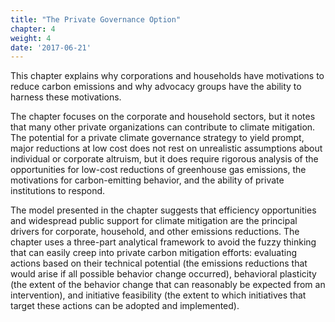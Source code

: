 ```yaml
---
title: "The Private Governance Option"
chapter: 4
weight: 4
date: '2017-06-21'
---
```

This chapter explains why corporations and households have motivations to reduce carbon emissions and why advocacy groups have the ability to harness these motivations.

<!--more-->
The chapter focuses on the corporate and household sectors, but it notes that many other private organizations can contribute to climate mitigation. The potential for a private climate governance strategy to yield prompt, major reductions at low cost does not rest on unrealistic assumptions about individual or corporate altruism, but it does require rigorous analysis of the opportunities for low-cost reductions of greenhouse gas emissions, the motivations for carbon-emitting behavior, and the ability of private institutions to respond.

The model presented in the chapter suggests that efficiency opportunities and widespread public support for climate mitigation are the principal drivers for corporate, household, and other emissions reductions. The chapter uses a three-part analytical framework to avoid the fuzzy thinking that can easily creep into private carbon mitigation efforts: evaluating actions based on their technical potential (the emissions reductions that would arise if all possible behavior change occurred), behavioral plasticity (the extent of the behavior change that can reasonably be expected from an intervention), and initiative feasibility (the extent to which initiatives that target these actions can be adopted and implemented).
